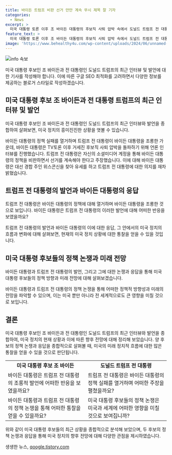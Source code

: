 ```yaml
---
title: 바이든 트럼프 비판 선거 만만 계속 무시 제목 잘 기자
categories:
  - News
excerpt: >
  미국 대통령 토론 이후 조 바이든 대통령의 후보직 사퇴 압박 속에서 도널드 트럼프 전 대통령이 바이든의 정책 실패를 조롱하며 선거 캠페인을 활기차게 이끌라고 촉구했습니다. 트럼프는 이를 통해 바이든의 정책을 예리하게 홍보하고 활발한 선거운동을 해야 한다고 지적하며, 바이든의 고령과 인지력에 대한 우려를 입증하기 위해 바이든의 후보직을 계속 지지할 것이라고 밝히고 있습니다.
feature_text: >
  미국 대통령 토론 이후 조 바이든 대통령의 후보직 사퇴 압박 속에서 도널드 트럼프 전 대통령이 바이든의 정책 실패를 조롱하며 선거 캠페인을 활기차게 이끌라고 촉구했습니다. 트럼프는 이를 통해 바이든의 정책을 예리하게 홍보하고 활발한 선거운동을 해야 한다고 지적하며, 바이든의 고령과 인지력에 대한 우려를 입증하기 위해 바이든의 후보직을 계속 지지할 것이라고 밝히고 있습니다.
image: 'https://www.behealthy4u.com/wp-content/uploads/2024/06/unnamed-file.png'
---
```


<p><img src="https://www.behealthy4u.com/wp-content/uploads/2024/06/unnamed-file.png" alt="info 속보" /></p>

<p>미국 대통령 후보인 조 바이든과 전 대통령인 도널드 트럼프의 최근 인터뷰 및 발언에 대한 기사를 작성해야 합니다. 이에 따른 구글 SEO 최적화를 고려하면서 다양한 정보를 제공하는 블로거 스타일로 작성하겠습니다.</p>

<h2 data-ke-size="size26">미국 대통령 후보 조 바이든과 전 대통령 트럼프의 최근 인터뷰 및 발언</h2>

<p>미국 대통령 후보인 조 바이든과 전 대통령인 도널드 트럼프의 최근 인터뷰와 발언을 종합하여 살펴보면, 미국 정치의 흥미진진한 상황을 엿볼 수 있습니다.</p>

<p data-ke-size="size16">바이든 대통령의 정책 실패를 열거하며 트럼프 전 대통령이 바이든 대통령을 조롱한 가운데, 바이든 대통령은 TV토론 이후 거세진 후보직 사퇴 압박을 돌파하기 위해 언론 인터뷰를 진행했습니다. 트럼프 전 대통령은 자신의 소셜미디어 계정을 통해 바이든 대통령의 정책을 비판하면서 선거를 계속해야 한다고 주장했습니다. 이에 대해 바이든 대통령은 대선 경합 주인 위스콘신을 찾아 유세를 하고 트럼프 전 대통령에 대한 의지를 재차 밝혔습니다.</p>

<h2 data-ke-size="size26">트럼프 전 대통령의 발언과 바이든 대통령의 응답</h2>

<p>트럼프 전 대통령은 바이든 대통령의 정책에 대해 열거하며 바이든 대통령을 조롱한 것으로 보입니다. 바이든 대통령은 트럼프 전 대통령의 이러한 발언에 대해 어떠한 반응을 보였을까요?</p>

<p data-ke-size="size16">트럼프 전 대통령의 발언과 바이든 대통령의 이에 대한 응답, 그 안에서의 미국 정치의 흐름과 변화에 대해 살펴보면, 현재의 미국 정치 상황에 대한 통찰을 얻을 수 있을 것입니다.</p>

<h2 data-ke-size="size26">미국 대통령 후보들의 정책 논쟁과 미래 전망</h2>

<p>바이든 대통령과 트럼프 전 대통령의 발언, 그리고 그에 대한 논쟁과 응답을 통해 미국 대통령 후보들의 정책 방향과 미래 전망에 대해 살펴보겠습니다.</p>

<p data-ke-size="size16">바이든 대통령과 트럼프 전 대통령의 정책 논쟁을 통해 어떠한 정책적 방향성과 미래의 전망을 파악할 수 있으며, 이는 미국 뿐만 아니라 전 세계적으로도 큰 영향을 미칠 것으로 보입니다.</p>

<h2 data-ke-size="size26">결론</h2>

<p>미국 대통령 후보인 조 바이든과 전 대통령인 도널드 트럼프의 최근 인터뷰와 발언을 종합하여, 미국 정치의 현재 상황과 이에 따른 향후 전망에 대해 정리해 보았습니다. 양 후보의 정책 논쟁과 응답을 종합적으로 살펴볼 때, 미국의 미래 정치적 흐름에 대한 많은 통찰을 얻을 수 있을 것으로 판단됩니다.</p>

<table>
  <tr>
    <td style="text-align: center; height: 17px;"><b>미국 대통령 후보 조 바이든</b></td>
    <td style="text-align: center; height: 17px;"><b>도널드 트럼프 전 대통령</b></td>
  </tr>
  <tr>
    <td style="text-align: left;">바이든 대통령은 트럼프 전 대통령의 조롱적 발언에 어떠한 반응을 보였을까요?</td>
    <td style="text-align: left;">트럼프 전 대통령은 바이든 대통령의 정책 실패를 열거하며 어떠한 주장을 펼쳤을까요?</td>
  </tr>
  <tr>
    <td style="text-align: left;">바이든 대통령과 트럼프 전 대통령의 정책 논쟁을 통해 어떠한 통찰을 얻을 수 있을까요?</td>
    <td style="text-align: left;">미국 대통령 후보들의 정책 논쟁은 미국과 세계에 어떠한 영향을 미칠 것으로 보여집니까?</td>
  </tr>
</table>

<p>위와 같이 미국 대통령 후보들의 최근 상황을 종합적으로 분석해 보았으며, 두 후보의 정책 논쟁과 응답을 통해 미국 정치의 향후 전망에 대해 다양한 관점을 제시하였습니다.</p>
생생한 뉴스, <a href="https://qoogle.tistory.com" rel="dofollow">qoogle.tistory.com</a>



